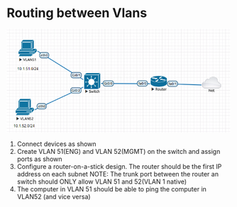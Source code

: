 # Routing between Vlans

<img src=images\2017-09-23_10-56-17.png>

1. Connect devices as shown 
2. Create VLAN 51(ENG) and VLAN 52(MGMT) on the switch and assign ports as shown
3. Configure a router-on-a-stick design. The router should be the first IP address on each subnet
NOTE: The trunk port between the router an switch should ONLY allow VLAN 51 and 52(VLAN 1 native)
4. The computer in VLAN 51 should be able to ping the computer in VLAN52 (and vice versa)